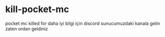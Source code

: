 # kill-pocket-mc
pocket mc killed for
daha iyi bilgi için discord 
sunucumuzdaki kanala gelin 
zaten ordan geldiniz
